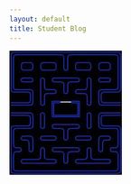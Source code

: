```yaml
---
layout: default
title: Student Blog
---
```


![Pac-Man Maze](https://github.com/Gavaruba/Game/blob/94061a9aacf44c6af58e062a75da1794218ab9bc/images/maze_outline.jpeg)